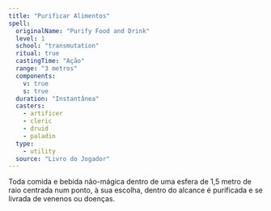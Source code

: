 ```yaml
---
title: "Purificar Alimentos"
spell:
  originalName: "Purify Food and Drink"
  level: 1
  school: "transmutation"
  ritual: true
  castingTime: "Ação"
  range: "3 metros"
  components:
    v: true
    s: true
  duration: "Instantânea"
  casters:
    - artificer
    - cleric
    - druid
    - paladin
  type:
    - utility
  source: "Livro do Jogador"
---
```


Toda comida e bebida não-mágica dentro de uma esfera de 1,5 metro de raio centrada num ponto, à sua escolha, dentro do alcance é purificada e se livrada de venenos ou doenças.
